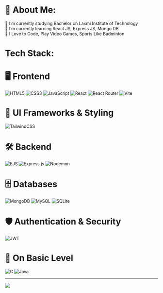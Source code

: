 # 💫 About Me:
🔭 I’m currently studying Bachelor on Laxmi Institute of Technology<br>
🌱 I’m currently learning React JS, Express JS, Mongo DB<br>
💬 I Love to Code, Play Video Games, Sports Like Badminton


# Tech Stack:
<h1>🖥️ Frontend</h1>

![HTML5](https://img.shields.io/badge/html5-%23E34F26.svg?style=for-the-badge&logo=html5&logoColor=white) 
![CSS3](https://img.shields.io/badge/css3-%231572B6.svg?style=for-the-badge&logo=css3&logoColor=white)
![JavaScript](https://img.shields.io/badge/javascript-%23323330.svg?style=for-the-badge&logo=javascript&logoColor=%23F7DF1E)
![React](https://img.shields.io/badge/react-%2320232a.svg?style=for-the-badge&logo=react&logoColor=%2361DAFB) 
![React Router](https://img.shields.io/badge/React_Router-CA4245?style=for-the-badge&logo=react-router&logoColor=white) 
![Vite](https://img.shields.io/badge/vite-%23646CFF.svg?style=for-the-badge&logo=vite&logoColor=white)

<h1>🎨 UI Frameworks & Styling</h1>

![TailwindCSS](https://img.shields.io/badge/tailwindcss-%2338B2AC.svg?style=for-the-badge&logo=tailwind-css&logoColor=white) 

<h1>🛠️ Backend</h1>

![EJS](https://img.shields.io/badge/ejs-%23B4CA65.svg?style=for-the-badge&logo=ejs&logoColor=black) 
![Express.js](https://img.shields.io/badge/express.js-%23404d59.svg?style=for-the-badge&logo=express&logoColor=%2361DAFB) 
![Nodemon](https://img.shields.io/badge/NODEMON-%23323330.svg?style=for-the-badge&logo=nodemon&logoColor=%BBDEAD)

<h1>🗄️ Databases</h1>

![MongoDB](https://img.shields.io/badge/MongoDB-%234ea94b.svg?style=for-the-badge&logo=mongodb&logoColor=white) 
![MySQL](https://img.shields.io/badge/mysql-4479A1.svg?style=for-the-badge&logo=mysql&logoColor=white) 
![SQLite](https://img.shields.io/badge/sqlite-%2307405e.svg?style=for-the-badge&logo=sqlite&logoColor=white)

<h1>🛡️ Authentication & Security</h1>

![JWT](https://img.shields.io/badge/JWT-black?style=for-the-badge&logo=JSON%20web%20tokens)

  <h1>📍 On Basic Level</h1>

![C](https://img.shields.io/badge/c-%2300599C.svg?style=for-the-badge&logo=c&logoColor=white) 
![Java](https://img.shields.io/badge/java-%23ED8B00.svg?style=for-the-badge&logo=openjdk&logoColor=white) 



---
[![](https://visitcount.itsvg.in/api?id=Faizal-16&icon=1&color=3)](https://visitcount.itsvg.in)

<!-- Proudly created with GPRM ( https://gprm.itsvg.in ) -->
